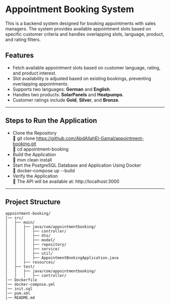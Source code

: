 # Appointment Booking System

This is a backend system designed for booking appointments with sales managers. The system provides available appointment slots based on specific customer criteria and handles overlapping slots, language, product, and rating filters.

## Features

- Fetch available appointment slots based on customer language, rating, and product interest.
- Slot availability is adjusted based on existing bookings, preventing overlapping appointments.
- Supports two languages: **German** and **English**.
- Handles two products: **SolarPanels** and **Heatpumps**.
- Customer ratings include **Gold**, **Silver**, and **Bronze**.

---

## Steps to Run the Application

- Clone the Repository  
🔹 git clone https://github.com/AbdAllahEl-Gamal/appointment-booking.git  
🔹 cd appointment-booking
- Build the Application  
🔹 mvn clean install
- Start the PostgreSQL Database and Application Using Docker  
🔹 docker-compose up --build
- Verify the Application  
🔹 The API will be available at: http://localhost:3000

---

## Project Structure

```plaintext
appointment-booking/
│── src/
│   ├── main/
│   │   ├── java/com/appointmentbooking/
│   │   │   ├── controller/
│   │   │   ├── dto/
│   │   │   ├── model/
│   │   │   ├── repository/
│   │   │   ├── service/
│   │   │   ├── util/
│   │   │   ├── AppointmentBookingApplication.java
│   │   ├── resources/
│   ├── test/
│   │   ├── java/com/appointmentbooking/
│   │   │   ├── controller/
│── Dockerfile
│── docker-compose.yml
│── init.sql
│── pom.xml
│── README.md